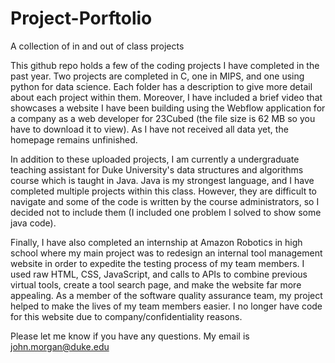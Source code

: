 # Project-Porftolio
A collection of in and out of class projects

This github repo holds a few of the coding projects I have completed in the past year. Two projects are completed in C, one in MIPS, and one using python for data science. Each folder has a description to give more detail about each project within them. Moreover, I have included a brief video that showcases a website I have been building using the Webflow application for a company as a web developer for 23Cubed (the file size is 62 MB so you have to download it to view). As I have not received all data yet, the homepage remains unfinished.

In addition to these uploaded projects, I am currently a undergraduate teaching assistant for Duke University's data structures and algorithms course which is taught in Java. Java is my strongest language, and I have completed multiple projects within this class. However, they are difficult to navigate and some of the code is written by the course administrators, so I decided not to include them (I included one problem I solved to show some java code).

Finally, I have also completed an internship at Amazon Robotics in high school where my main project was to redesign an internal tool management website in order to expedite the testing process of my team members. I used raw HTML, CSS, JavaScript, and calls to APIs to combine previous virtual tools, create a tool search page, and make the website far more appealing. As a member of the software quality assurance team, my project helped to make the lives of my team members easier. I no longer have code for this website due to company/confidentiality reasons.

Please let me know if you have any questions. My email is john.morgan@duke.edu
